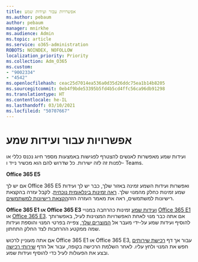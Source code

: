 ```yaml
---
title: אפשרויות עבור ועידות שמע
ms.author: pebaum
author: pebaum
manager: mnirkhe
ms.audience: Admin
ms.topic: article
ms.service: o365-administration
ROBOTS: NOINDEX, NOFOLLOW
localization_priority: Priority
ms.collection: Adm_O365
ms.custom:
- "9002334"
- "4542"
ms.openlocfilehash: ceac25d7014ea536a0d35d26ddc75ea1b14b8205
ms.sourcegitcommit: 0eb4f9bde53395b5fd4b5cd4ffc56ca96db91298
ms.translationtype: HT
ms.contentlocale: he-IL
ms.lasthandoff: 03/10/2021
ms.locfileid: "50707667"
---
```

# <a name="options-for-audio-conferencing"></a>אפשרויות עבור ועידות שמע

ועידות שמע מאפשרות לאנשים להצטרף לפגישות באמצעות מספר חיוג נכנס כללי או לפנות זה לזה ישירות. כל שדרוש להם הוא מכשיר נייד ו- Teams.

**Office 365 E5**

אם יש לך Office 365 E5 ואפשרות ועידות השמע זמינה באזור שלך, כבר יש לך ועידות שמע זמינות כחלק מהמנוי שלך. [ראה זמינות בינלאומית נוכחית](https://go.microsoft.com/fwlink/p/?LinkID=839556). לקבל עזרה בהקצאת רישיונות למשתמשים, ראה את מאמר העזרה הזה[הקצאת רישיונות למשתמשים](https://docs.microsoft.com/microsoft-365/admin/manage/assign-licenses-to-users).

**Office 365 E1 או Office 365 E3**
[ועידות שמע](https://docs.microsoft.com/microsoftteams/audio-conferencing-in-office-365) זמינות כהרחבה במנויי [Office 365 E1](https://www.microsoft.com/microsoft-365/business/office-365-enterprise-e1-business-software) או [Office 365 E3](https://www.microsoft.com/microsoft-365/business/office-365-enterprise-e3-business-software).  אם אתה כבר מנוי לאחת האפשרויות המצוינות לעיל, באפשרותך להוסיף ועידות שמע על-ידי מעבר אל [המוצרים שלך](https://go.microsoft.com/fwlink/p/?linkid=842054), צפייה בפרטי המנוי והוספת ועידות שמה ממקטע ההרחבות לצד החלק התחתון.

אם אתה מעוניין לרכוש Office 365 E1 או Office 365 E3, עבור אך דף [רכישת שירותים](https://go.microsoft.com/fwlink/p/?linkid=868433) חפש את המנוי ולחץ עליו.  לאחר השלמת הרכישה בקופה, עבור אל הדף [שירותי רכישה](https://go.microsoft.com/fwlink/p/?linkid=868433) ובצע את הפעולות לעיל כדי להוסיף ועידות שמע.
